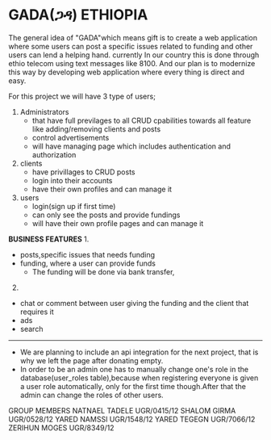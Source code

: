 # GADA(ጋዳ) ETHIOPIA
The general idea of "GADA"which means gift is to create a web application where some users can post a specific issues related to funding and other users can lend a helping hand.
currently In our country this is done through ethio telecom using text messages like 8100. And our plan is to modernize this way by developing web application where every thing is direct and easy.


For this project we will have 3 type of users;
  1. Administrators
     - that have full previlages to all CRUD cpabilities towards all feature like adding/removing clients and posts 
     - control advertisements
     - will have managing page which includes authentication and authorization
  2. clients 
     - have privillages to CRUD posts
     - login into their accounts
     - have their own profiles and can manage it
  3. users
     - login(sign up if first time)
     - can only see the posts and provide fundings
     - will have their own profile pages and can manage it



**BUSINESS FEATURES**
1.
- posts,specific issues that needs funding 
- funding, where a user can provide funds
    - The funding will be done via bank transfer, 
2. 
  - chat or  comment between user giving the funding and the client that requires it
  - ads
  - search
 


******************************************************
- We are planning to include an api integration for the next project, that is why we left the page after donating empty.
- In order to be an admin one has to manually change one's role in the database(user_roles table),because when registering everyone is given a user role automatically, only for the first time though.After that the admin can change the roles of other users.





GROUP MEMBERS
NATNAEL TADELE UGR/0415/12
SHALOM GIRMA   UGR/0528/12
YARED NAMSSI   UGR/1548/12
YARED TEGEGN   UGR/7066/12
ZERIHUN MOGES  UGR/8349/12
